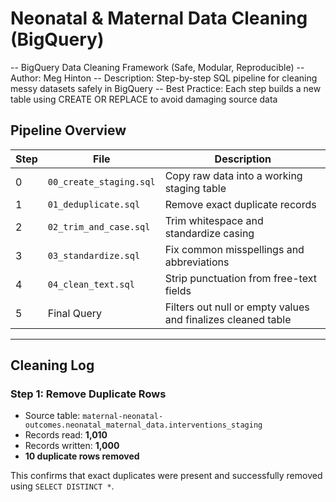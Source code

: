 # Neonatal & Maternal Data Cleaning (BigQuery)
-- BigQuery Data Cleaning Framework (Safe, Modular, Reproducible)
-- Author: Meg Hinton
-- Description: Step-by-step SQL pipeline for cleaning messy datasets safely in BigQuery
-- Best Practice: Each step builds a new table using CREATE OR REPLACE to avoid damaging source data


## Pipeline Overview

| Step | File | Description |
|------|------|-------------|
| 0 | `00_create_staging.sql` | Copy raw data into a working staging table |
| 1 | `01_deduplicate.sql` | Remove exact duplicate records |
| 2 | `02_trim_and_case.sql` | Trim whitespace and standardize casing |
| 3 | `03_standardize.sql` | Fix common misspellings and abbreviations |
| 4 | `04_clean_text.sql` | Strip punctuation from free-text fields |
| 5 | Final Query | Filters out null or empty values and finalizes cleaned table |

---

## Cleaning Log

### Step 1: Remove Duplicate Rows
- Source table: `maternal-neonatal-outcomes.neonatal_maternal_data.interventions_staging`
- Records read: **1,010**
- Records written: **1,000**
- **10 duplicate rows removed**

This confirms that exact duplicates were present and successfully removed using `SELECT DISTINCT *`.

